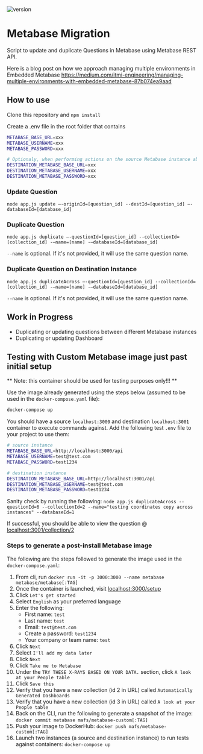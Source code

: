 ![version](https://img.shields.io/github/v/tag/itmi-id/metabase-migration?label=latest%20version)

# Metabase Migration
Script to update and duplicate Questions in Metabase using Metabase REST API.

Here is a blog post on how we approach managing multiple environments in Embedded Metabase https://medium.com/itmi-engineering/managing-multiple-environments-with-embedded-metabase-87b074ea9aad

## How to use
Clone this repository and `npm install`

Create a .env file in the root folder that contains

```sh
METABASE_BASE_URL=xxx
METABASE_USERNAME=xxx
METABASE_PASSWORD=xxx

# Optionaly, when performing actions on the source Metabase instance above to a destination/second Metabase instance, add the following
DESTINATION_METABASE_BASE_URL=xxx
DESTINATION_METABASE_USERNAME=xxx
DESTINATION_METABASE_PASSWORD=xxx
```

### Update Question

`node app.js update —-originId=[question_id] --destId=[question_id] —-databaseId=[database_id]`

### Duplicate Question

`node app.js duplicate —-questionId=[question_id] --collectionId=[collection_id] -—name=[name] -—databaseId=[database_id]`

`--name` is optional. If it's not provided, it will use the same question name.

### Duplicate Question on Destination Instance

`node app.js duplicateAcross —-questionId=[question_id] --collectionId=[collection_id] -—name=[name] -—databaseId=[database_id]`

`--name` is optional. If it's not provided, it will use the same question name.

## Work in Progress

- Duplicating or updating questions between different Metabase instances
- Duplicating or updating Dashboard


## Testing with Custom Metabase image just past initial setup

** Note: this container should be used for testing purposes only!!! **

Use the image already generated using the steps below (assumed to be used in the `docker-compose.yaml` file): 

```sh
docker-compose up
```

You should have a source `localhost:3000` and destination `localhost:3001` container to execute commands against. Add the following test `.env` file to your project to use them:

```sh
# source instance
METABASE_BASE_URL=http://localhost:3000/api
METABASE_USERNAME=test@test.com
METABASE_PASSWORD=test1234

# destination instance
DESTINATION_METABASE_BASE_URL=http://localhost:3001/api
DESTINATION_METABASE_USERNAME=test@test.com
DESTINATION_METABASE_PASSWORD=test1234
```

Sanity check by running the following: `node app.js duplicateAcross --questionId=6 --collectionId=2 --name="testing coordinates copy across instances" --databaseId=1`

If successful, you should be able to view the question @ [localhost:3001/collection/2](http://localhost:3001/collection/2)

### Steps to generate a post-install Metabase image

The following are the steps followed to generate the image used in the `docker-compose.yaml`:

1. From cli, run `docker run -it -p 3000:3000 --name metabase metabase/metabase[:TAG]`
1. Once the container is launched, visit [localhost:3000/setup](http://localhost:3000/setup)
1. Click `Let's get started`
1. Select `English` as your preferred language
1. Enter the following:
    * First name: `test`
    * Last name: `test`
    * Email: `test@test.com`
    * Create a password: `test1234`
    * Your company or team name: `test`
1. Click `Next`
1. Select `I'll add my data later`
1. Click `Next`
1. Click `Take me to Metabase`
1. Under the `TRY THESE X-RAYS BASED ON YOUR DATA.` section, click `A look at your People table`
1. Click `Save this`
1. Verify that you have a new collection (id 2 in URL) called `Automatically Generated Dashboards`
1. Verify that you have a new collection (id 3 in URL) called `A look at your People table`
1. Back on the CLI, run the following to generate a snapshot of the image: `docker commit metabase mafs/metabase-custom[:TAG]`
1. Push your image to DockerHub: `docker push mafs/metabase-custom[:TAG]`
1. Launch two instances (a source and destination instance) to run tests against containers: `docker-compose up`
